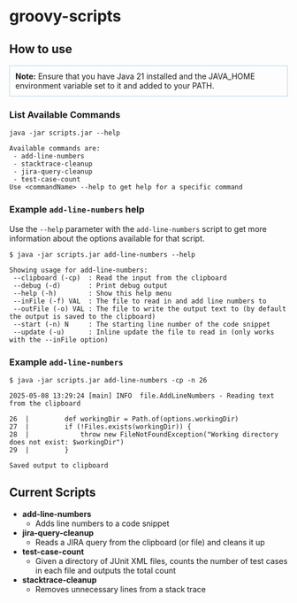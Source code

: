# groovy-scripts
## How to use

<div class="info-box">
  <strong>Note:</strong> Ensure that you have Java 21 installed and the JAVA_HOME environment variable set to it and added to your PATH.
</div>

<style>
.info-box {
  border: 1px solid #ADD8E6;
  padding: 10px;
  margin-bottom: 10px;
}
.info-box strong {
  font-weight: bold;
}
</style>

### List Available Commands
```
java -jar scripts.jar --help

Available commands are:
 - add-line-numbers
 - stacktrace-cleanup
 - jira-query-cleanup
 - test-case-count
Use <commandName> --help to get help for a specific command
```

### Example `add-line-numbers` help

Use the `--help` parameter with the `add-line-numbers` script to get more information about the options available for that script.

```
$ java -jar scripts.jar add-line-numbers --help

Showing usage for add-line-numbers:
 --clipboard (-cp)  : Read the input from the clipboard
 --debug (-d)       : Print debug output
 --help (-h)        : Show this help menu
 --inFile (-f) VAL  : The file to read in and add line numbers to
 --outFile (-o) VAL : The file to write the output text to (by default the output is saved to the clipboard)
 --start (-n) N     : The starting line number of the code snippet
 --update (-u)      : Inline update the file to read in (only works with the --inFile option)

```

### Example `add-line-numbers`

```
$ java -jar scripts.jar add-line-numbers -cp -n 26

2025-05-08 13:29:24 [main] INFO  file.AddLineNumbers - Reading text from the clipboard

26  |         def workingDir = Path.of(options.workingDir)
27  |         if (!Files.exists(workingDir)) {
28  |             throw new FileNotFoundException("Working directory does not exist: $workingDir")
29  |         }

Saved output to clipboard
```

## Current Scripts

* **add-line-numbers**
  * Adds line numbers to a code snippet
* **jira-query-cleanup**
  * Reads a JIRA query from the clipboard (or file) and cleans it up
* **test-case-count**
  * Given a directory of JUnit XML files, counts the number of test cases in each file and outputs the total count
* **stacktrace-cleanup**
  * Removes unnecessary lines from a stack trace
